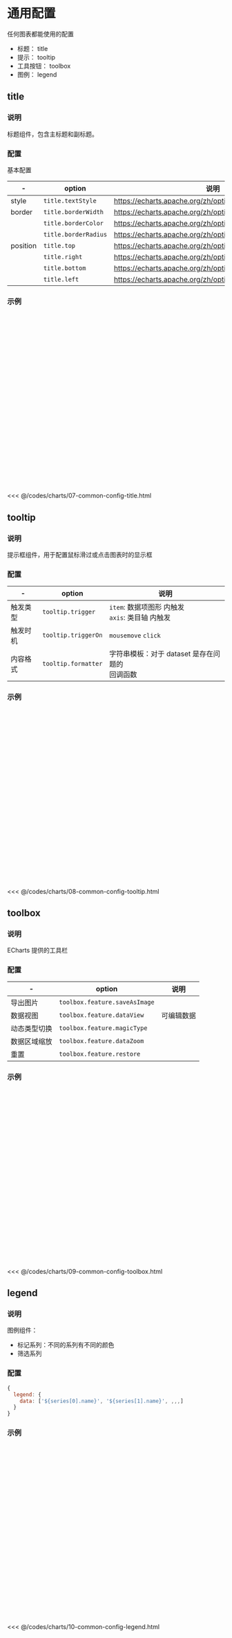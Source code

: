 # 通用配置

任何图表都能使用的配置

* 标题： title
* 提示： tooltip
* 工具按钮： toolbox
* 图例： legend

## title

### 说明

标题组件，包含主标题和副标题。

### 配置

基本配置

| -        | option               | 说明                                                           |
|----------|----------------------|--------------------------------------------------------------|
| style    | `title.textStyle`    | https://echarts.apache.org/zh/option.html#title.textStyle    |
| border   | `title.borderWidth`  | https://echarts.apache.org/zh/option.html#title.borderWidth  |
|          | `title.borderColor`  | https://echarts.apache.org/zh/option.html#title.borderColor  |
|          | `title.borderRadius` | https://echarts.apache.org/zh/option.html#title.borderRadius |
| position | `title.top`          | https://echarts.apache.org/zh/option.html#title.top          |
|          | `title.right`        | https://echarts.apache.org/zh/option.html#title.right        |
|          | `title.bottom`       | https://echarts.apache.org/zh/option.html#title.bottom       |
|          | `title.left`         | https://echarts.apache.org/zh/option.html#title.left         |


### 示例

<div id="box_07-common-config-title" style="width: 600px; height: 400px;"></div>
<script>
  echarts.init(document.querySelector('#box_07-common-config-title')).setOption({
    dataset: {
      dimensions: ['name', 'chinese', 'math'],
      source: [
        { name: '张三', chinese: 60, math: 90 },
        { name: '李四', chinese: 70, math: 80 },
        { name: '王五', chinese: 80, math: 70 },
        { name: '赵六', chinese: 90, math: 60 },
      ],
    },
    title: {
      text: '成绩统计表',
      textStyle: {
        color: 'blue',
      },
      borderWidth: 4,
      borderColor: 'blue',
      borderRadius: 4,
      top: 10,
      left: 20
    },
    xAxis: {
      type: 'category',
    },
    yAxis: {
      type: 'value',
    },
    series: [
      {
        name: '语文',
        type: 'bar',
        encode: {
          x: 'name',
          y: 'chinese',
        }
      },
    ]
  });
</script>

<<< @/codes/charts/07-common-config-title.html

## tooltip

### 说明

提示框组件，用于配置鼠标滑过或点击图表时的显示框

### 配置

| -    | option              | 说明                                     |
|------|---------------------|----------------------------------------|
| 触发类型 | `tooltip.trigger`   | `item`: 数据项图形 内触发 <br> `axis`: 类目轴 内触发 |
| 触发时机 | `tooltip.triggerOn` | `mousemove` `click`                    |
| 内容格式 | `tooltip.formatter` | 字符串模板：对于 dataset 是存在问题的  <br> 回调函数     |

### 示例

<div id="box_08-common-config-tooltip" style="width: 600px; height: 400px;"></div>
<script>
  echarts.init(document.querySelector('#box_08-common-config-tooltip')).setOption({
    dataset: {
      dimensions: ['name', 'chinese', 'math'],
      source: [
        { name: '张三', chinese: 60, math: 90 },
        { name: '李四', chinese: 70, math: 80 },
        { name: '王五', chinese: 80, math: 70 },
        { name: '赵六', chinese: 90, math: 60 },
      ],
    },
    tooltip: {
      trigger: 'item',
      triggerOn: 'click',
      formatter(params) {
        const {
          seriesName,
          name,
        } = params;
        const value = params.value[params.dimensionNames[params.encode.y[0]]];
        console.log(params);
        return `${name} 的 ${seriesName} 成绩是 ${value}`;
      }
    },
    xAxis: {
      type: 'category',
    },
    yAxis: {
      type: 'value',
    },
    series: [
      {
        name: '语文',
        type: 'bar',
        encode: {
          x: 'name',
          y: 'chinese',
          tooltip: 'chinese',
        }
      },
    ]
});
</script>

<<< @/codes/charts/08-common-config-tooltip.html

## toolbox

### 说明

ECharts 提供的工具栏

### 配置

| -      | option                        | 说明    |
|--------|-------------------------------|-------|
| 导出图片   | `toolbox.feature.saveAsImage` |       |
| 数据视图   | `toolbox.feature.dataView`    | 可编辑数据 |
| 动态类型切换 | `toolbox.feature.magicType`   |       |
| 数据区域缩放 | `toolbox.feature.dataZoom`    |       |
| 重置     | `toolbox.feature.restore`     |       |


### 示例

<div id="box_09-common-config-toolbox" style="width: 600px; height: 400px;"></div>
<script>
  echarts.init(document.querySelector('#box_09-common-config-toolbox')).setOption({
    dataset: {
      dimensions: ['name', 'chinese', 'math'],
      source: [
        { name: '张三', chinese: 60, math: 90 },
        { name: '李四', chinese: 70, math: 80 },
        { name: '王五', chinese: 80, math: 70 },
        { name: '赵六', chinese: 90, math: 60 },
      ],
    },
    toolbox: {
      feature: {
        saveAsImage: {},
        dataView: {},
        magicType: {
          type: ['bar', 'line'],
        },
        dataZoom: {},
        restore: {},
      }
    },
    xAxis: {
      type: 'category',
    },
    yAxis: {
      type: 'value',
    },
    series: [
      {
        name: '语文',
        type: 'bar',
        encode: {
          x: 'name',
          y: 'chinese',
          tooltip: 'chinese',
        }
      },
    ]
  });
</script>

<<< @/codes/charts/09-common-config-toolbox.html

## legend

### 说明

图例组件：

* 标记系列：不同的系列有不同的颜色
* 筛选系列

### 配置

```javascript
{
  legend: {
    data: ['${series[0].name}', '${series[1].name}', ,,,]
  }
}
```

### 示例

<div id="box_10-common-config-legend" style="width: 600px; height: 400px;"></div>
<script>
  echarts.init(document.querySelector('#box_10-common-config-legend')).setOption({
    dataset: {
      dimensions: ['name', 'chinese', 'math'],
      source: [
        { name: '张三', chinese: 60, math: 90 },
        { name: '李四', chinese: 70, math: 80 },
        { name: '王五', chinese: 80, math: 70 },
        { name: '赵六', chinese: 90, math: 60 },
      ],
    },
    legend: {
      data: [ '语文', '数学' ]
    },
    xAxis: {
      type: 'category',
    },
    yAxis: {
      type: 'value',
    },
    series: [
      {
        name: '语文',
        type: 'bar',
        encode: {
          x: 'name',
          y: 'chinese',
        }
      },
      {
        name: '数学',
        type: 'bar',
        encode: {
          x: 'name',
          y: 'math',
        }
      },
    ]
  });
</script>

<<< @/codes/charts/10-common-config-legend.html
